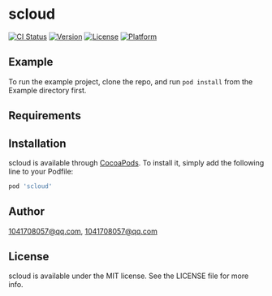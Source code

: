 # scloud

[![CI Status](https://img.shields.io/travis/1041708057@qq.com/scloud.svg?style=flat)](https://travis-ci.org/1041708057@qq.com/scloud)
[![Version](https://img.shields.io/cocoapods/v/scloud.svg?style=flat)](https://cocoapods.org/pods/scloud)
[![License](https://img.shields.io/cocoapods/l/scloud.svg?style=flat)](https://cocoapods.org/pods/scloud)
[![Platform](https://img.shields.io/cocoapods/p/scloud.svg?style=flat)](https://cocoapods.org/pods/scloud)

## Example

To run the example project, clone the repo, and run `pod install` from the Example directory first.

## Requirements

## Installation

scloud is available through [CocoaPods](https://cocoapods.org). To install
it, simply add the following line to your Podfile:

```ruby
pod 'scloud'
```

## Author

1041708057@qq.com, 1041708057@qq.com

## License

scloud is available under the MIT license. See the LICENSE file for more info.
